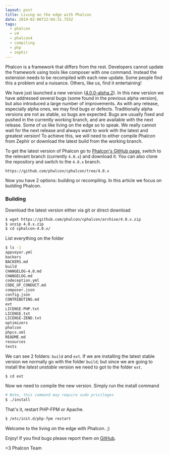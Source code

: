 ```yaml
---
layout: post
title: Living on the edge with Phalcon
date: 2019-02-06T22:04:31.755Z
tags:
  - phalcon
  - v4
  - phalcon4
  - compiling
  - php
  - zephir
---
```

Phalcon is a framework that differs from the rest. Developers cannot update the framework using tools like composer with one command. Instead the extension needs to be recompiled with each new update. Some people find this a problem and a nuisance. Others, like us, find it entertaining!
<!--more-->

We have just launched a new version ([4.0.0-alpha.2](https://github.com/phalcon/cphalcon/releases/tag/v4.0.0-alpha.2)). In this new version we have addressed several bugs (some found in the previous alpha version), but also introduced a large number of improvements. As with any release, especially alpha ones, we may find bugs or defects. Traditionally alpha versions are not as stable, so bugs are expected. Bugs are usually fixed and pushed in the currently working branch, and are available with the next release. Some of us like living on the edge so to speak. We really cannot wait for the next release and always want to work with the latest and greatest version! To achieve this, we will need to either compile Phalcon from Zephir or download the latest build from the working branch.

To get the latest version of Phalcon go to [Phalcon's GitHub page](https://github.com/phalcon/cphalcon), switch to the relevant branch (currently `4.0.x`) and download it. You can also clone the repository and switch to the `4.0.x` branch.

```bash
https://github.com/phalcon/cphalcon/tree/4.0.x
```

Now you have 2 options: building or recompiling. In this article we focus on building Phalcon.

### Building
Download the latest version either via git or direct download

```bash
$ wget https://github.com/phalcon/cphalcon/archive/4.0.x.zip
$ unzip 4.0.x.zip
$ cd cphalcon-4.0.x/
```

List everything on the folder

```bash
$ ls -1
appveyor.yml
backers
BACKERS.md
build
CHANGELOG-4.0.md
CHANGELOG.md
codeception.yml
CODE_OF_CONDUCT.md
composer.json
config.json
CONTRIBUTING.md
ext
LICENSE-PHP.txt
LICENSE.txt
LICENSE-ZEND.txt
optimizers
phalcon
phpcs.xml
README.md
resources
tests
```

We can see 2 folders: `build` and `ext`. If we are installing the latest stable version we normally go with the folder `build`; but since we are going to install the _latest unstable_ version we need to got to the folder `ext`.

```bash
$ cd ext
```

Now we need to compile the new version. Simply run the install command

```bash
# Note, this command may require sudo privileges
$ ./install
```

That's it, restart PHP-FPM or Apache. 

```bash
$ /etc/init.d/php-fpm restart
```

Welcome to the living on the edge with Phalcon. ;)

Enjoy! If you find bugs please report them on [GitHub](https://github.com/phalcon/cphalcon/issues).


<3 Phalcon Team
